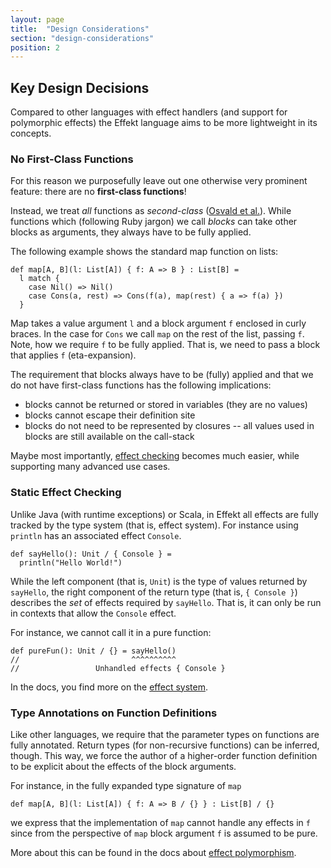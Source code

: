 ```yaml
---
layout: page
title:  "Design Considerations"
section: "design-considerations"
position: 2
---
```



## Key Design Decisions

Compared to other languages with effect handlers (and support for polymorphic effects) the Effekt language
aims to be more lightweight in its concepts.

### No First-Class Functions
For this reason we purposefully
leave out one otherwise very prominent feature: there are no **first-class functions**!

Instead, we treat _all_ functions as _second-class_ ([Osvald et al.](https://www.cs.purdue.edu/homes/rompf/papers/osvald-oopsla16.pdf)).
While functions which (following Ruby jargon) we call _blocks_ can take other
blocks as arguments, they always have to be fully applied.

The following example shows the standard map function on lists:

```effekt
def map[A, B](l: List[A]) { f: A => B } : List[B] =
  l match {
    case Nil() => Nil()
    case Cons(a, rest) => Cons(f(a), map(rest) { a => f(a) })
  }
```
Map takes a value argument `l` and a block argument `f` enclosed in curly braces.
In the case for `Cons` we call `map` on the rest of the list, passing `f`. Note,
how we require `f` to be fully applied. That is, we need to pass a block
that applies `f` (eta-expansion).

The requirement that blocks always have to be (fully) applied and that we do not
have first-class functions has the following implications:

- blocks cannot be returned or stored in variables (they are no values)
- blocks cannot escape their definition site
- blocks do not need to be represented by closures -- all values used in blocks are still available on the call-stack

Maybe most importantly, [effect checking](docs/concepts/effect-system) becomes much easier,
while supporting many advanced use cases.


### Static Effect Checking
Unlike Java (with runtime exceptions) or Scala, in Effekt all effects are fully
tracked by the type system (that is, effect system). For instance using
`println` has an associated effect `Console`.

```effekt
def sayHello(): Unit / { Console } =
  println("Hello World!")
```
While the left component (that is, `Unit`) is the type of values returned by
`sayHello`, the right component of the return type (that is, `{ Console }`)
describes the _set_ of effects required by `sayHello`. That is, it can
only be run in contexts that allow the `Console` effect.

For instance, we cannot call it in a pure function:
```effekt
def pureFun(): Unit / {} = sayHello()
//                         ^^^^^^^^^^
//                 Unhandled effects { Console }
```

In the docs, you find more on the [effect system](docs/concepts/effect-safety).

### Type Annotations on Function Definitions
Like other languages, we require that the parameter types on functions are
fully annotated. Return types (for non-recursive functions) can be inferred,
though. This way, we force the author of a higher-order function definition to
be explicit about the effects of the block arguments.

For instance, in the fully expanded type signature of `map`

```effekt
def map[A, B](l: List[A]) { f: A => B / {} } : List[B] / {}
```

we express that the implementation of `map` cannot handle any effects in `f`
since from the perspective of `map` block argument `f` is assumed to be pure.

More about this can be found in the docs about [effect polymorphism](docs/concepts/effect-polymorphism).
